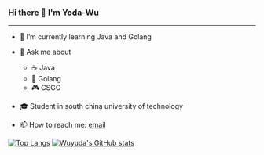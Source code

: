 ### Hi there 👋 I'm Yoda-Wu
---

- 🌱 I’m currently learning Java and Golang

- 💬 Ask me about 
  - ☕️ Java
  - 🐨 Golang
  - 🎮 CSGO

- 🎓 Student in south china university of technology

- 📫 How to reach me: [email](d1286360646@outlook.com)

<!-- - ⚡ Fun fact: ...
- 👯 I’m looking to collaborate on ...
- 🤔 I’m looking for help with ...
- 😄 Pronouns: ... -->
[![Top Langs](https://github-readme-stats.vercel.app/api/top-langs/?username=Yoda-wu&theme=radical)](https://github.com/Yoda-wu) [![Wuyuda's GitHub stats](https://github-readme-stats.vercel.app/api?username=Yoda-wu&count_private=true&show_icons=true&theme=radical)](https://github.com/Yoda-wu)


